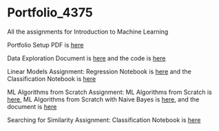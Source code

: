 # Portfolio_4375
All the assignments for Introduction to Machine Learning

Portfolio Setup PDF is [here](Overview_of_ML.pdf)

Data Exploration Document is [here](DataExploration.pdf) and the code is [here](DataExploration.cpp)

Linear Models Assignment: Regression Notebook is [here](Regression.pdf) and the Classification Notebook is [here](Classification.pdf)

ML Algorithms from Scratch Assignment: ML Algorithms from Scratch is [here](ML_Algorithms_from_Scratch.cpp), ML Algorithms from Scratch with Naive Bayes is [here](ML_Algorithms_from_Scratch_NB.cpp), and the document is [here](ML_Algorithms_from_Scratch.pdf)

Searching for Similarity Assignment: Classification Notebook is [here](Classification(SearchingForSimilarity).pdf)